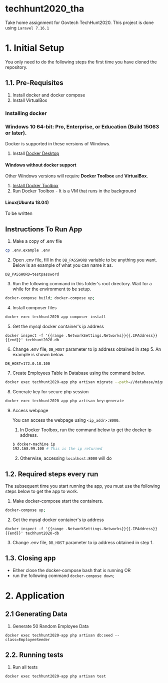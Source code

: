 # techhunt2020_tha
Take home assignment for Govtech TechHunt2020. This project is done using `Laravel 7.16.1`

# 1. Initial Setup

You only need to do the following steps the first time you have cloned the repository.

## 1.1. Pre-Requisites

1. Install docker and docker compose
2. Install VirtualBox

### Installing docker

### Windows 10 64-bit: Pro, Enterprise, or Education (Build 15063 or later).
Docker is supported in these versions of Windows.

1. Install [Docker Desktop](https://docs.docker.com/docker-for-windows/install/)

#### Windows without docker support
Other Windows versions will require **Docker Toolbox** and **VirtualBox**.

1. [Install Docker Toolbox](https://docs.docker.com/toolbox/toolbox_install_windows/)
2. Run Docker Toolbox - It is a VM that runs in the background

#### Linux(Ubuntu 18.04)
To be written

## Instructions To Run App
1. Make a copy of .env file 
```bash
cp .env.example .env
```

2. Open .env file, fill in the `DB_PASSWORD` variable to be anything you want. Below is an example of what you can name it as.
```
DB_PASSWORD=testpassword
```

3. Run the following command in this folder's root directory. Wait for a while for the environment to be setup.
```bash
docker-compose build; docker-compose up;
```

4. Install composer files
```bash
docker exec techhunt2020-app composer install
```

5. Get the mysql docker container's ip address
```
docker inspect -f '{{range .NetworkSettings.Networks}}{{.IPAddress}}{{end}}' techhunt2020-db
```

6. Change .env file, `DB_HOST` parameter to ip address obtained in step 5. An example is shown below.
```
DB_HOST=172.0.18.100
```

7. Create Employees Table in Database using the command below.
```bash
docker exec techhunt2020-app php artisan migrate --path=//database/migrations/standalone_mig
```

8. Generate key for secure php session
```bash
docker exec techhunt2020-app php artisan key:generate
```

9. Access webpage 
    
    You can access the webpage using `<ip_addr>:8000`.
    
    1. In Docker Toolbox, run the command below to get the docker ip address.
    ```bash
    $ docker-machine ip
    192.168.99.100 # This is the ip returned
    ```
    2. Otherwise, accessing `localhost:8000` will do

## 1.2. Required steps every run

The subsequent time you start running the app, you must use the following steps below to get the app  to work.

1. Make docker-compose start the containers. 
```bash
docker-compose up;
```

2. Get the mysql docker container's ip address
```
docker inspect -f '{{range .NetworkSettings.Networks}}{{.IPAddress}}{{end}}' techhunt2020-db
```

3. Change .env file, `DB_HOST` parameter to ip address obtained in step 1.

## 1.3. Closing app
 - Either close the docker-compose bash that is running OR 
 - run the following command `docker-compose down;`

# 2. Application 
## 2.1 Generating Data
1. Generate 50 Random Employee Data
```
docker exec techhunt2020-app php artisan db:seed --class=EmployeeSeeder
```

## 2.2. Running tests

1. Run all tests
```bash
docker exec techhunt2020-app php artisan test
```